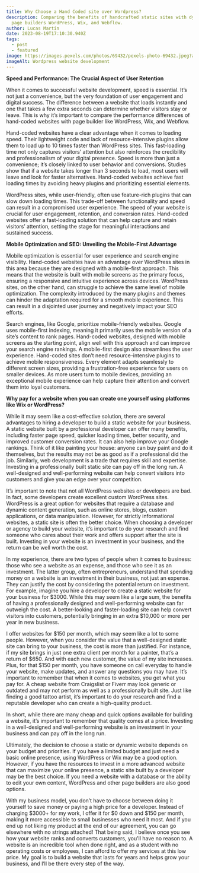 ```yaml
---
title: Why Choose a Hand Coded site over Wordpress?
description: Comparing the benefits of handcrafted static sites with dynamic
  page builders WordPress, Wix, and Webflow.
author: Lucas Martin
date: 2023-08-19T17:10:30.940Z
tags:
  - post
  - featured
image: https://images.pexels.com/photos/69432/pexels-photo-69432.jpeg?auto=compress&cs=tinysrgb&w=1260&h=750&dpr=2
imageAlt: Wordpress website development
---
```


**Speed and Performance: The Crucial Aspect of User Retention**

When it comes to successful website development, speed is essential. It’s not just a convenience, but the very foundation of user engagement and digital success. The difference between a website that loads instantly and one that takes a few extra seconds can determine whether visitors stay or leave. This is why it’s important to compare the performance differences of hand-coded websites with page builder like WordPress, Wix, and Webflow.

Hand-coded websites have a clear advantage when it comes to loading speed. Their lightweight code and lack of resource-intensive plugins allow them to load up to 10 times faster than WordPress sites. This fast-loading time not only captures visitors’ attention but also reinforces the credibility and professionalism of your digital presence. Speed is more than just a convenience; it’s closely linked to user behavior and conversions. Studies show that if a website takes longer than 3 seconds to load, most users will leave and look for faster alternatives. Hand-coded websites achieve fast loading times by avoiding heavy plugins and prioritizing essential elements.

WordPress sites, while user-friendly, often use feature-rich plugins that can slow down loading times. This trade-off between functionality and speed can result in a compromised user experience. The speed of your website is crucial for user engagement, retention, and conversion rates. Hand-coded websites offer a fast-loading solution that can help capture and retain visitors’ attention, setting the stage for meaningful interactions and sustained success.

**Mobile Optimization and SEO: Unveiling the Mobile-First Advantage**

Mobile optimization is essential for user experience and search engine visibility. Hand-coded websites have an advantage over WordPress sites in this area because they are designed with a mobile-first approach. This means that the website is built with mobile screens as the primary focus, ensuring a responsive and intuitive experience across devices. WordPress sites, on the other hand, can struggle to achieve the same level of mobile optimization. The complexity introduced by the many plugins and themes can hinder the adaptation required for a smooth mobile experience. This can result in a disjointed user journey and negatively impact your SEO efforts.

Search engines, like Google, prioritize mobile-friendly websites. Google uses mobile-first indexing, meaning it primarily uses the mobile version of a site’s content to rank pages. Hand-coded websites, designed with mobile screens as the starting point, align well with this approach and can improve your search engine rankings. A mobile-first design also streamlines the user experience. Hand-coded sites don’t need resource-intensive plugins to achieve mobile responsiveness. Every element adapts seamlessly to different screen sizes, providing a frustration-free experience for users on smaller devices. As more users turn to mobile devices, providing an exceptional mobile experience can help capture their attention and convert them into loyal customers.

**Why pay for a website when you can create one yourself using platforms like Wix or WordPress?**

While it may seem like a cost-effective solution, there are several advantages to hiring a developer to build a static website for your business. A static website built by a professional developer can offer many benefits, including faster page speed, quicker loading times, better security, and improved customer conversion rates. It can also help improve your Google rankings. Think of it like painting your house: anyone can buy paint and do it themselves, but the results may not be as good as if a professional did the job. Similarly, web development is a trade that requires skill and expertise. Investing in a professionally built static site can pay off in the long run. A well-designed and well-performing website can help convert visitors into customers and give you an edge over your competition.

It’s important to note that not all WordPress websites or developers are bad. In fact, some developers create excellent custom WordPress sites. WordPress is a great option for websites that require a database and dynamic content generation, such as online stores, blogs, custom applications, or data manipulation. However, for strictly informational websites, a static site is often the better choice. When choosing a developer or agency to build your website, it’s important to do your research and find someone who cares about their work and offers support after the site is built. Investing in your website is an investment in your business, and the return can be well worth the cost.

In my experience, there are two types of people when it comes to business: those who see a website as an expense, and those who see it as an investment. The latter group, often entrepreneurs, understand that spending money on a website is an investment in their business, not just an expense. They can justify the cost by considering the potential return on investment. For example, imagine you hire a developer to create a static website for your business for $3000. While this may seem like a large sum, the benefits of having a professionally designed and well-performing website can far outweigh the cost. A better-looking and faster-loading site can help convert visitors into customers, potentially bringing in an extra $10,000 or more per year in new business.

I offer websites for $150 per month, which may seem like a lot to some people. However, when you consider the value that a well-designed static site can bring to your business, the cost is more than justified. For instance, if my site brings in just one extra client per month for a painter, that’s a return of $650. And with each new customer, the value of my site increases. Plus, for that $150 per month, you have someone on call everyday to handle your website, make updates, and answer any questions you may have. It’s important to remember that when it comes to websites, you get what you pay for. A cheap website from Craigslist or Fiverr may look generic or outdated and may not perform as well as a professionally built site. Just like finding a good tattoo artist, it’s important to do your research and find a reputable developer who can create a high-quality product.

In short, while there are many cheap and quick options available for building a website, it’s important to remember that quality comes at a price. Investing in a well-designed and well-performing website is an investment in your business and can pay off in the long run.

Ultimately, the decision to choose a static or dynamic website depends on your budget and priorities. If you have a limited budget and just need a basic online presence, using WordPress or Wix may be a good option. However, if you have the resources to invest in a more advanced website that can maximize your online presence, a static site built by a developer may be the best choice. If you need a website with a database or the ability to edit your own content, WordPress and other page builders are also good options.

With my business model, you don’t have to choose between doing it yourself to save money or paying a high price for a developer. Instead of charging $3000+ for my work, I offer it for $0 down and $150 per month, making it more accessible to small businesses who need it most. And if you end up not liking my product at the end of our agreement, you can go elsewhere with no strings attached! That being said, I believe once you see how your website ranks and converts customers, you'll have no reason to. A website is an incredible tool when done right, and as a student with no operating costs or employees, I can afford to offer my services at this low price. My goal is to build a website that lasts for years and helps grow your business, and I’ll be there every step of the way.
